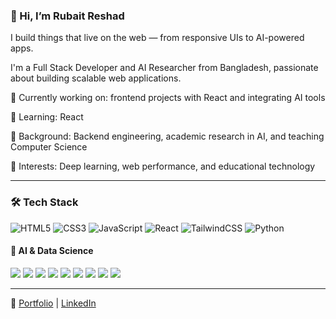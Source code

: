 ### 👋 Hi, I’m Rubait Reshad

I build things that live on the web — from responsive UIs to AI-powered apps.  

I'm a Full Stack Developer and AI Researcher from Bangladesh, passionate about building scalable web applications.

🔭 Currently working on: frontend projects with React and integrating AI tools

🌱 Learning: React

💼 Background: Backend engineering, academic research in AI, and teaching Computer Science

🧠 Interests: Deep learning, web performance, and educational technology




---

### 🛠️ Tech Stack

![HTML5](https://img.shields.io/badge/html5-E34F26?style=for-the-badge&logo=html5&logoColor=white)
![CSS3](https://img.shields.io/badge/css3-1572B6?style=for-the-badge&logo=css3&logoColor=white)
![JavaScript](https://img.shields.io/badge/javascript-F7DF1E?style=for-the-badge&logo=javascript&logoColor=black)
![React](https://img.shields.io/badge/react-20232A?style=for-the-badge&logo=react&logoColor=61DAFB)
![TailwindCSS](https://img.shields.io/badge/TailwindCSS-06B6D4?style=for-the-badge&logo=tailwindcss&logoColor=white)
![Python](https://img.shields.io/badge/Python-14354C?style=for-the-badge&logo=python&logoColor=white)


#### 🧠 AI & Data Science  
<img src="https://img.shields.io/badge/PyTorch-EE4C2C?style=for-the-badge&logo=pytorch&logoColor=white"/> <img src="https://img.shields.io/badge/TensorFlow-FF6F00?style=for-the-badge&logo=tensorflow&logoColor=white"/> <img src="https://img.shields.io/badge/scikit--learn-F7931E?style=for-the-badge&logo=scikit-learn&logoColor=white"/> <img src="https://img.shields.io/badge/Pandas-150458?style=for-the-badge&logo=pandas&logoColor=white"/> <img src="https://img.shields.io/badge/NumPy-013243?style=for-the-badge&logo=numpy&logoColor=white"/> <img src="https://img.shields.io/badge/Matplotlib-11557C?style=for-the-badge&logo=matplotlib&logoColor=white"/> <img src="https://img.shields.io/badge/Seaborn-0A366E?style=for-the-badge&logo=seaborn&logoColor=white"/> <img src="https://img.shields.io/badge/Quarto-52B0E7?style=for-the-badge&logo=quarto&logoColor=white"/> <img src="https://img.shields.io/badge/RStudio-75AADB?style=for-the-badge&logo=rstudio&logoColor=white"/>


---

🔗 <a href="https://yourwebsite.com" target="_blank">Portfolio</a> |
<a href="https://linkedin.com/in/yourprofile" target="_blank">LinkedIn</a>

